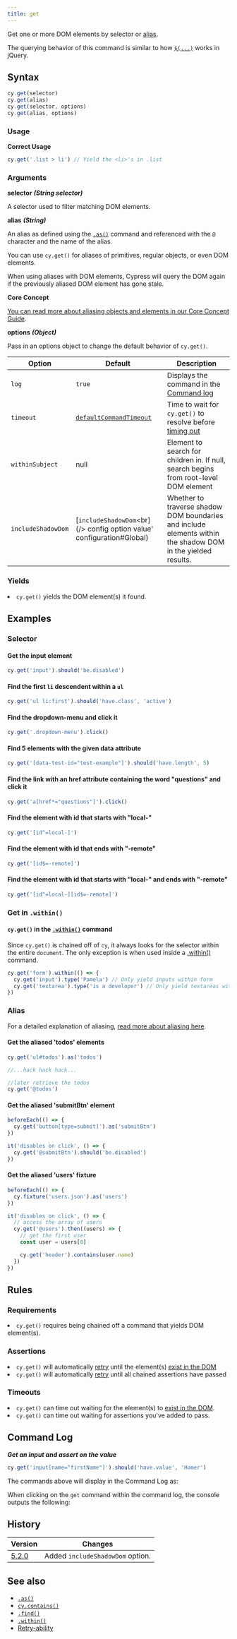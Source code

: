 ```yaml
---
title: get
---
```


Get one or more DOM elements by selector or [alias](/guides/core-concepts/variables-and-aliases).

<Alert type="info">

The querying behavior of this command is similar to how [`$(...)`](http://api.jquery.com/jQuery/) works in jQuery.

</Alert>

## Syntax

```javascript
cy.get(selector)
cy.get(alias)
cy.get(selector, options)
cy.get(alias, options)
```

### Usage

**<Icon name="check-circle" color="green"></Icon> Correct Usage**

```javascript
cy.get('.list > li') // Yield the <li>'s in .list
```

### Arguments

**<Icon name="angle-right"></Icon> selector** **_(String selector)_**

A selector used to filter matching DOM elements.

**<Icon name="angle-right"></Icon> alias** **_(String)_**

An alias as defined using the [`.as()`](/api/commands/as) command and referenced with the `@` character and the name of the alias.

You can use `cy.get()` for aliases of primitives, regular objects, or even DOM elements.

When using aliases with DOM elements, Cypress will query the DOM again if the previously aliased DOM element has gone stale.

<Alert type="info">

<strong class="alert-header">Core Concept</strong>

[You can read more about aliasing objects and elements in our Core Concept Guide](/guides/core-concepts/variables-and-aliases#Aliases).

</Alert>

**<Icon name="angle-right"></Icon> options** **_(Object)_**

Pass in an options object to change the default behavior of `cy.get()`.

| Option             | Default                                                               | Description                                                                                                  |
| ------------------ | --------------------------------------------------------------------- | ------------------------------------------------------------------------------------------------------------ |
| `log`              | `true`                                                                | Displays the command in the [Command log](/guides/core-concepts/test-runner#Command-Log)                     |
| `timeout`          | [`defaultCommandTimeout`](/guides/references/configuration#Timeouts)  | Time to wait for `cy.get()` to resolve before [timing out](#Timeouts)                                        |
| `withinSubject`    | null                                                                  | Element to search for children in. If null, search begins from root-level DOM element                        |
| `includeShadowDom` | [`includeShadowDom`<br](/> config option value' configuration#Global) | Whether to traverse shadow DOM boundaries and include elements within the shadow DOM in the yielded results. |

### Yields [<Icon name="question-circle"/>](/guides/core-concepts/introduction-to-cypress#Subject-Management)

<List><li>`cy.get()` yields the DOM element(s) it found.</li></List>

## Examples

### Selector

#### Get the input element

```javascript
cy.get('input').should('be.disabled')
```

#### Find the first `li` descendent within a `ul`

```javascript
cy.get('ul li:first').should('have.class', 'active')
```

#### Find the dropdown-menu and click it

```javascript
cy.get('.dropdown-menu').click()
```

#### Find 5 elements with the given data attribute

```javascript
cy.get('[data-test-id="test-example"]').should('have.length', 5)
```

#### Find the link with an href attribute containing the word "questions" and click it

```javascript
cy.get('a[href*="questions"]').click()
```

#### Find the element with id that starts with "local-"

```javascript
cy.get('[id^=local-]')
```

#### Find the element with id that ends with "-remote"

```javascript
cy.get('[id$=-remote]')
```

#### Find the element with id that starts with "local-" and ends with "-remote"

```javascript
cy.get('[id^=local-][id$=-remote]')
```

### Get in `.within()`

#### `cy.get()` in the [`.within()`](/api/commands/within) command

Since `cy.get()` is chained off of `cy`, it always looks for the selector within the entire `document`. The only exception is when used inside a [.within()](/api/commands/within) command.

```javascript
cy.get('form').within(() => {
  cy.get('input').type('Pamela') // Only yield inputs within form
  cy.get('textarea').type('is a developer') // Only yield textareas within form
})
```

### Alias

For a detailed explanation of aliasing, [read more about aliasing here](/guides/core-concepts/variables-and-aliases#Aliases).

#### Get the aliased 'todos' elements

```javascript
cy.get('ul#todos').as('todos')

//...hack hack hack...

//later retrieve the todos
cy.get('@todos')
```

#### Get the aliased 'submitBtn' element

```javascript
beforeEach(() => {
  cy.get('button[type=submit]').as('submitBtn')
})

it('disables on click', () => {
  cy.get('@submitBtn').should('be.disabled')
})
```

#### Get the aliased 'users' fixture

```javascript
beforeEach(() => {
  cy.fixture('users.json').as('users')
})

it('disables on click', () => {
  // access the array of users
  cy.get('@users').then((users) => {
    // get the first user
    const user = users[0]

    cy.get('header').contains(user.name)
  })
})
```

## Rules

### Requirements [<Icon name="question-circle"/>](/guides/core-concepts/introduction-to-cypress#Chains-of-Commands)

<List><li>`cy.get()` requires being chained off a command that yields DOM element(s).</li></List>

### Assertions [<Icon name="question-circle"/>](/guides/core-concepts/introduction-to-cypress#Assertions)

<List><li>`cy.get()` will automatically [retry](/guides/core-concepts/retry-ability) until the element(s) [exist in the DOM](/guides/core-concepts/introduction-to-cypress#Default-Assertions)</li><li>`cy.get()` will automatically [retry](/guides/core-concepts/retry-ability) until all chained assertions have passed</li></List>

### Timeouts [<Icon name="question-circle"/>](/guides/core-concepts/introduction-to-cypress#Timeouts)

<List><li>`cy.get()` can time out waiting for the element(s) to [exist in the DOM](/guides/core-concepts/introduction-to-cypress#Default-Assertions).</li><li>`cy.get()` can time out waiting for assertions you've added to pass.</li></List>

## Command Log

**_Get an input and assert on the value_**

```javascript
cy.get('input[name="firstName"]').should('have.value', 'Homer')
```

The commands above will display in the Command Log as:

<DocsImage src="/img/api/get/get-element-and-make-an-assertion.png" alt="Command Log get" ></DocsImage>

When clicking on the `get` command within the command log, the console outputs the following:

<DocsImage src="/img/api/get/console-log-get-command-and-elements-found.png" alt="Console Log get" ></DocsImage>

## History

| Version                                     | Changes                          |
| ------------------------------------------- | -------------------------------- |
| [5.2.0](/guides/references/changelog#5-2-0) | Added `includeShadowDom` option. |

## See also

- [`.as()`](/api/commands/as)
- [`cy.contains()`](/api/commands/contains)
- [`.find()`](/api/commands/find)
- [`.within()`](/api/commands/within)
- [Retry-ability](/guides/core-concepts/retry-ability)
